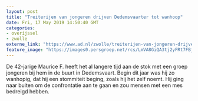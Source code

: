 ```yaml
---
layout: post
title: "Treiterijen van jongeren drijven Dedemsvaarter tot wanhoop"
date: Fri, 17 May 2019 14:50:40 GMT
categories: 
- overijssel 
- zwolle 
externe_link: "https://www.ad.nl/zwolle/treiterijen-van-jongeren-drijven-dedemsvaarter-tot-wanhoop~a20c3d9f/"
feature_image: "https://images0.persgroep.net/rcs/LmVA8GiQA3tj2yFRt7FBjyM0W8U/diocontent/121702794/_fitwidth/400/?appId=21791a8992982cd8da851550a453bd7f&quality=0.7"
---
```


De 42-jarige Maurice F. heeft het al langere tijd aan de stok met een groep jongeren bij hem in de buurt in Dedemsvaart. Begin dit jaar was hij zo wanhopig, dat hij een stommiteit beging, zoals hij het zelf noemt. Hij ging naar buiten om de confrontatie aan te gaan en zou mensen met een mes bedreigd hebben.
